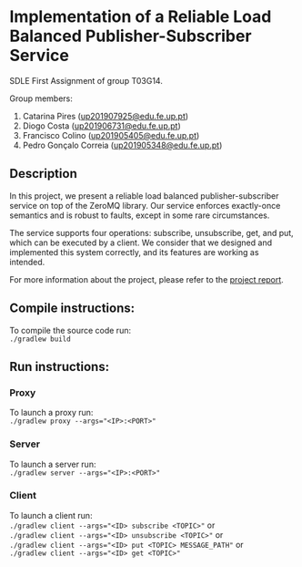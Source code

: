 # Implementation of a Reliable Load Balanced Publisher-Subscriber Service

SDLE First Assignment of group T03G14.

Group members:

1. Catarina Pires (up201907925@edu.fe.up.pt)
2. Diogo Costa (up201906731@edu.fe.up.pt)
3. Francisco Colino (up201905405@edu.fe.up.pt)
4. Pedro Gonçalo Correia (up201905348@edu.fe.up.pt)

## Description
In this project, we present a reliable load
balanced publisher-subscriber service on top
of the ZeroMQ library. Our service enforces
exactly-once semantics and is robust to faults,
except in some rare circumstances.

The service supports four operations: subscribe, unsubscribe, get, and put, which can be executed by a client. We consider that we designed and implemented this system correctly, and its features are working as intended.


For more information about the project, please refer to the [project report](./doc/report.pdf).

## Compile instructions:
To compile the source code run: \
```./gradlew build```

## Run instructions:

### Proxy
To launch a proxy run: \
```./gradlew proxy --args="<IP>:<PORT>"```

### Server
To launch a server run: \
```./gradlew server --args="<IP>:<PORT>"```

### Client
To launch a client run: \
```./gradlew client --args="<ID> subscribe <TOPIC>"``` or\
```./gradlew client --args="<ID> unsubscribe <TOPIC>"``` or\
```./gradlew client --args="<ID> put <TOPIC> MESSAGE_PATH"``` or\
```./gradlew client --args="<ID> get <TOPIC>"```

